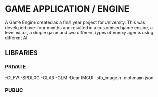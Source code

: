 # GAME APPLICATION / ENGINE

A Game Engine created as a final year project for University. This was developed over four months and resulted in a customised game engine, a level editor, a simple game and two different types of enemy agents using different AI.

## LIBRARIES

### PRIVATE
-GLFW
-SPDLOG
-GLAD
-GLM
-Dear IMGUI
-stb_image.h
-nlohmann json
### PUBLIC
